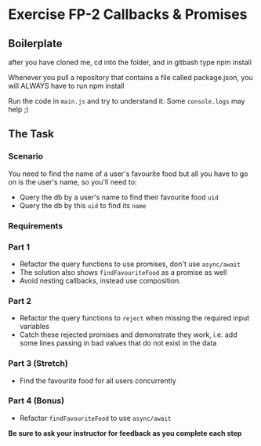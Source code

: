 # Exercise FP-2 Callbacks & Promises

## Boilerplate
after you have cloned me, cd into the folder, and in gitbash type npm install

Whenever you pull a repository that contains a file called package.json, you will ALWAYS have to run npm install

Run the code in `main.js` and try to understand it. Some `console.logs` may help ;)

## The Task

### Scenario

You need to find the name of a user's favourite food but all you have to go on is the user's name, so you'll need to:

- Query the db by a user's name to find their favourite food `uid`
- Query the db by this `uid` to find its `name`

### Requirements

### Part 1

- Refactor the query functions to use promises, don't use `async/await`
- The solution also shows `findFavouriteFood` as a promise as well
- Avoid nesting callbacks, instead use composition.

### Part 2

- Refactor the query functions to `reject` when missing the required input variables
- Catch these rejected promises and demonstrate they work, i.e. add some lines passing in bad values that do not exist in the data

### Part 3 (Stretch)

- Find the favourite food for all users concurrently

### Part 4 (Bonus)

- Refactor `findFavouriteFood` to use `async/await`

**Be sure to ask your instructor for feedback as you complete each step**
